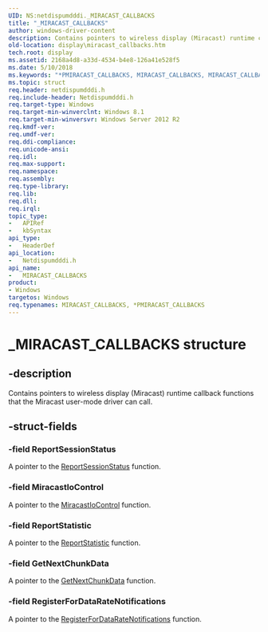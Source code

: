 ```yaml
---
UID: NS:netdispumdddi._MIRACAST_CALLBACKS
title: "_MIRACAST_CALLBACKS"
author: windows-driver-content
description: Contains pointers to wireless display (Miracast) runtime callback functions that the Miracast user-mode driver can call.
old-location: display\miracast_callbacks.htm
tech.root: display
ms.assetid: 2168a4d8-a33d-4534-b4e8-126a41e528f5
ms.date: 5/10/2018
ms.keywords: "*PMIRACAST_CALLBACKS, MIRACAST_CALLBACKS, MIRACAST_CALLBACKS structure [Display Devices], PMIRACAST_CALLBACKS, PMIRACAST_CALLBACKS structure pointer [Display Devices], _MIRACAST_CALLBACKS, display.miracast_callbacks, netdispumdddi/MIRACAST_CALLBACKS, netdispumdddi/PMIRACAST_CALLBACKS"
ms.topic: struct
req.header: netdispumdddi.h
req.include-header: Netdispumdddi.h
req.target-type: Windows
req.target-min-winverclnt: Windows 8.1
req.target-min-winversvr: Windows Server 2012 R2
req.kmdf-ver: 
req.umdf-ver: 
req.ddi-compliance: 
req.unicode-ansi: 
req.idl: 
req.max-support: 
req.namespace: 
req.assembly: 
req.type-library: 
req.lib: 
req.dll: 
req.irql: 
topic_type:
-	APIRef
-	kbSyntax
api_type:
-	HeaderDef
api_location:
-	Netdispumdddi.h
api_name:
-	MIRACAST_CALLBACKS
product:
- Windows
targetos: Windows
req.typenames: MIRACAST_CALLBACKS, *PMIRACAST_CALLBACKS
---
```


# _MIRACAST_CALLBACKS structure


## -description


Contains pointers to wireless display (Miracast) runtime callback functions that the Miracast user-mode driver can call.


## -struct-fields




### -field ReportSessionStatus

A pointer to the <a href="https://msdn.microsoft.com/a3e44e55-5c6a-4a79-8caa-3a3b9db6b456">ReportSessionStatus</a>   function.


### -field MiracastIoControl

A pointer to the <a href="https://msdn.microsoft.com/df63ec18-79e0-40a6-a412-46071eb8a7fe">MiracastIoControl</a>   function.


### -field ReportStatistic

A pointer to the    <a href="https://msdn.microsoft.com/13e1afa2-5552-468f-ac6b-3458dedd9b76">ReportStatistic</a> function.


### -field GetNextChunkData

A pointer to the <a href="https://msdn.microsoft.com/24b1d89a-4200-41ec-aa73-15b37e4cca6d">GetNextChunkData</a>    function.


### -field RegisterForDataRateNotifications

A pointer to the <a href="https://msdn.microsoft.com/81500bb9-27f1-4688-b244-37dfd766f3c8">RegisterForDataRateNotifications</a>    function.

